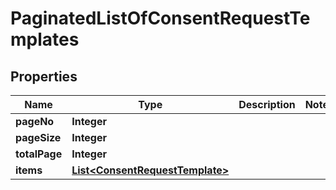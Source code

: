 

# PaginatedListOfConsentRequestTemplates


## Properties

| Name | Type | Description | Notes |
|------------ | ------------- | ------------- | -------------|
|**pageNo** | **Integer** |  |  |
|**pageSize** | **Integer** |  |  |
|**totalPage** | **Integer** |  |  |
|**items** | [**List&lt;ConsentRequestTemplate&gt;**](ConsentRequestTemplate.md) |  |  |



